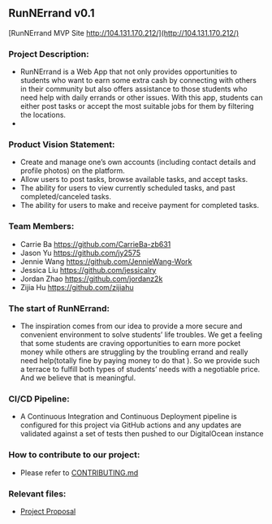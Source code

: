 ## RunNErrand v0.1

[RunNErrand MVP Site http://104.131.170.212/](http://104.131.170.212/)

### Project Description:
- RunNErrand is a Web App that not only provides opportunities to students who want to earn some extra cash by connecting with others in their community but also offers assistance to those students who need help with daily errands or other issues. With this app, students can either post tasks or accept the most suitable jobs for them by filtering the locations. 
- 
### Product Vision Statement:
- Create and manage one’s own accounts (including contact details and profile photos) on the platform.
- Allow users to post tasks, browse available tasks, and accept tasks.
- The ability for users to view currently scheduled tasks, and past completed/canceled tasks.
- The ability for users to make and receive payment for completed tasks.

### Team Members:
- Carrie Ba   https://github.com/CarrieBa-zb631
- Jason Yu    https://github.com/jy2575
- Jennie Wang https://github.com/JennieWang-Work
- Jessica Liu https://github.com/jessicalry
- Jordan Zhao https://github.com/jordanz2k
- Zijia Hu    https://github.com/zijiahu

### The start of RunNErrand:
- The inspiration comes from our idea to provide a more secure and convenient environment to solve students’ life troubles. We get a feeling that some students are craving opportunities to earn more pocket money while others are struggling by the troubling errand and really need help(totally fine by paying money to do that ). So we provide such a terrace to fulfill both types of students’ needs with a negotiable price. And we believe that is meaningful.

### CI/CD Pipeline:
- A Continuous Integration and Continuous Deployment pipeline is configured for this project via GitHub actions and any updates are validated against a set of tests then pushed to our DigitalOcean instance


### How to contribute to our project:
- Please refer to [CONTRIBUTING.md](https://github.com/agile-dev-assignments/project-setup-amarillo-paradigm-runnerrand/blob/master/CONTRIBUTING.md)

### Relevant files:
- [Project Proposal](https://github.com/agile-dev-assignments/project-proposal-cjjjz/blob/main/README.md)
